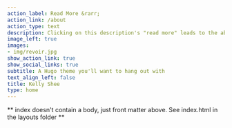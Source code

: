 ```yaml
---
action_label: Read More &rarr;
action_link: /about
action_type: text
description: Clicking on this description's "read more" leads to the about page.
image_left: true
images:
- img/revoir.jpg
show_action_link: true
show_social_links: true
subtitle: A Hugo theme you'll want to hang out with
text_align_left: false
title: Kelly Shee
type: home
---
```


** index doesn't contain a body, just front matter above.
See index.html in the layouts folder **

